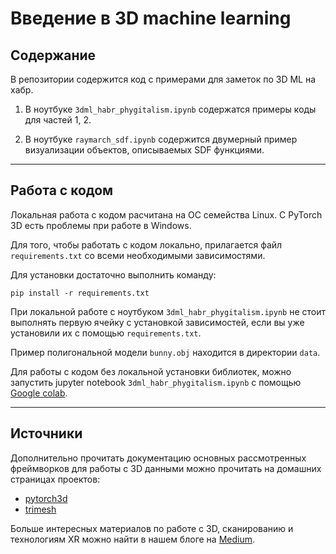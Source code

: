 # Введение в 3D machine learning
## Содержание
В репозитории содержится код с примерами для заметок по 3D ML на хабр.

1) В ноутбуке `3dml_habr_phygitalism.ipynb` содержатся примеры коды для частей 1, 2.

2) В ноутбуке `raymarch_sdf.ipynb` содержится двумерный пример визуализации объектов, описываемых SDF функциями.
___
## Работа с кодом

Локальная работа с кодом расчитана на ОС семейства Linux. C PyTorch 3D есть проблемы при работе в Windows.

Для того, чтобы работать с кодом локально, прилагается файл `requirements.txt` со всеми необходимыми зависимостями.

Для установки достаточно выполнить команду:
```
pip install -r requirements.txt
```

При локальной работе с ноутбуком `3dml_habr_phygitalism.ipynb` не стоит выполнять первую ячейку с установкой зависимостей, если вы уже установили их с помощью `requirements.txt`.

Пример полигональной модели `bunny.obj` находится в директории `data`.

Для работы с кодом без локальной установки библиотек, можно запустить jupyter notebook `3dml_habr_phygitalism.ipynb` с помощью [Google colab](https://colab.research.google.com/).
___
## Источники
Дополнительно прочитать документацию основных рассмотренных фреймворков для работы с 3D данными можно прочитать на домашних страницах проектов:
- [pytorch3d](https://github.com/facebookresearch/pytorch3d)
- [trimesh](https://github.com/mikedh/trimesh) 
  
Больше интересных материалов по работе с 3D, сканированию и технологиям XR можно найти в нашем блоге на [Medium](https://medium.com/phygitalism).
